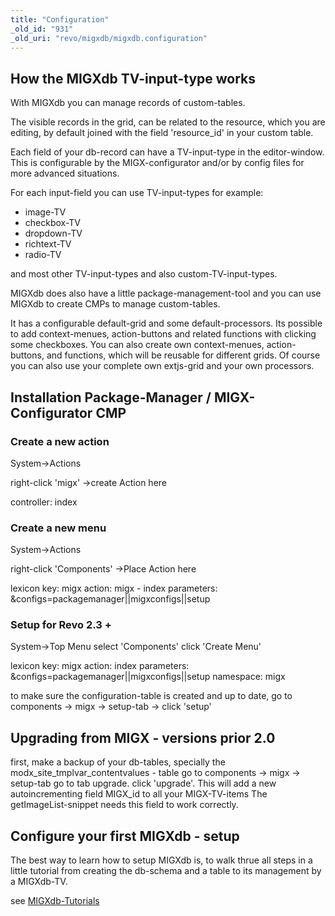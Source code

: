 ```yaml
---
title: "Configuration"
_old_id: "931"
_old_uri: "revo/migxdb/migxdb.configuration"
---
```


## How the MIGXdb TV-input-type works

With MIGXdb you can manage records of custom-tables.

The visible records in the grid, can be related to the resource, which you are editing, by default joined with the field 'resource\_id' in your custom table.

Each field of your db-record can have a TV-input-type in the editor-window. This is configurable by the MIGX-configurator and/or by config files for more advanced situations.

For each input-field you can use TV-input-types for example:

- image-TV
- checkbox-TV
- dropdown-TV
- richtext-TV
- radio-TV

and most other TV-input-types and also custom-TV-input-types.

MIGXdb does also have a little package-management-tool and you can use MIGXdb to create CMPs to manage custom-tables.

It has a configurable default-grid and some default-processors.
Its possible to add context-menues, action-buttons and related functions with clicking some checkboxes.
You can also create own context-menues, action-buttons, and functions, which will be reusable for different grids.
Of course you can also use your complete own extjs-grid and your own processors.

## Installation Package-Manager / MIGX-Configurator CMP

### Create a new action

System->Actions

right-click 'migx' ->create Action here

controller: index

### Create a new menu

System->Actions

right-click 'Components' ->Place Action here

lexicon key: migx
action: migx - index
parameters: &configs=packagemanager||migxconfigs||setup

### Setup for Revo 2.3 +

System->Top Menu
select 'Components'
click 'Create Menu'

lexicon key: migx
action: index
parameters: &configs=packagemanager||migxconfigs||setup
namespace: migx

to make sure the configuration-table is created and up to date,
go to components -> migx -> setup-tab -> click 'setup'

## Upgrading from MIGX - versions prior 2.0

first, make a backup of your db-tables, specially the modx\_site\_tmplvar\_contentvalues - table
go to components -> migx -> setup-tab
go to tab upgrade. click 'upgrade'.
This will add a new autoincrementing field MIGX\_id to all your MIGX-TV-items
The getImageList-snippet needs this field to work correctly.

## Configure your first MIGXdb - setup

The best way to learn how to setup MIGXdb is, to walk thrue all steps in a little tutorial from creating the db-schema and a table to its management by a MIGXdb-TV.

see [MIGXdb-Tutorials](extras/migxdb/migxdb.tutorials "MIGXdb.Tutorials")
